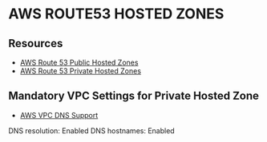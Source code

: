 # AWS ROUTE53 HOSTED ZONES

## Resources
- [AWS Route 53 Public Hosted Zones](https://docs.aws.amazon.com/Route53/latest/DeveloperGuide/AboutHZWorkingWith.html)
- [AWS Route 53 Private Hosted Zones](https://docs.aws.amazon.com/Route53/latest/DeveloperGuide/hosted-zones-private.html)

## Mandatory VPC Settings for Private Hosted Zone

- [AWS VPC DNS Support](https://docs.aws.amazon.com/vpc/latest/userguide/vpc-dns.html#vpc-dns-updating)

DNS resolution: Enabled
DNS hostnames: Enabled
